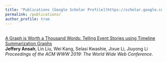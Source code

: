 ```yaml
---
title: "Publications [Google Scholar Profile](https://scholar.google.com/citations?user=qe9Hyo0AAAAJ&hl=en"
permalink: /publications/
author_profile: true
---
```


<br>[A Graph is Worth a Thousand Words: Telling Event Stories using Timeline Summarization Graphs](https://jefferyansah.github.io/_publications/STORYGRAPH)
<br>
<b>Jeffery Ansah</b>, Lin  Liu, Wei  Kang, Selasi Kwashie, Jixue  Li, Jiuyong  Li
<i>Proceedings of the ACM WWW 2019: The World Wide Web Conference</i>.




